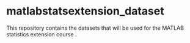 # matlabstatsextension_dataset
This repository contains the datasets that will be used for the MATLAB statistics extension course .
